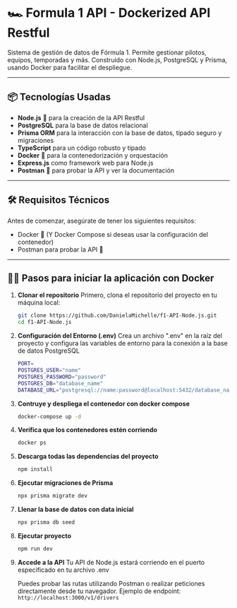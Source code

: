 # 🏎️ **Formula 1 API - Dockerized API Restful**

Sistema de gestión de datos de Fórmula 1. Permite gestionar pilotos, equipos, temporadas y más. Construido con Node.js, PostgreSQL y Prisma, usando Docker para facilitar el despliegue.

---
## 📦 **Tecnologías Usadas**
- **Node.js** 🚀 para la creación de la API Restful
- **PostgreSQL** para la base de datos relacional
- **Prisma ORM** para la interacción con la base de datos, tipado seguro y migraciones
- **TypeScript** para un código robusto y tipado
- **Docker** 🐳 para la contenedorización y orquestación
- **Express.js** como framework web para Node.js
- **Postman** 📝 para probar la API y ver la documentación

---

## 🛠️ **Requisitos Técnicos**

Antes de comenzar, asegúrate de tener los siguientes requisitos:

- Docker 🔵 (Y Docker Compose si deseas usar la configuración del contenedor)
- Postman para probar la API 📝
  
---

## 🏃‍♂️ **Pasos para iniciar la aplicación con Docker**

1. **Clonar el repositorio**
   Primero, clona el repositorio del proyecto en tu máquina local:
   ```bash
   git clone https://github.com/DanielaMichelle/f1-API-Node.js.git
   cd f1-API-Node.js
   
2. **Configuración del Entorno (.env)**
   Crea un archivo ".env" en la raíz del proyecto y configura las variables de entorno para la conexión a la base de datos PostgreSQL
   ```bash
   PORT=
   POSTGRES_USER="name"
   POSTGRES_PASSWORD="password"
   POSTGRES_DB="database_name"
   DATABASE_URL="postgresql://name:password@localhost:5432/database_name"

3. **Contruye y despliega el contenedor con docker compose**
   ```bash
   docker-compose up -d
   
4. **Verifica que los contenedores estén corriendo**
   ```bash
   docker ps

5. **Descarga todas las dependencias del proyecto**
   ```bash
   npm install

6. **Ejecutar migraciones de Prisma**
   ```bash
   npx prisma migrate dev

7. **Llenar la base de datos con data inicial**
   ```bash
   npx prisma db seed

8. **Ejecutar proyecto**
   ```bash
   npm run dev

4. **Accede a la API**
   Tu API de Node.js estará corriendo en el puerto especificado en tu archivo .env

   Puedes probar las rutas utilizando Postman o realizar peticiones directamente desde tu navegador.
   Ejemplo de endpoint: `http://localhost:3000/v1/drivers`
